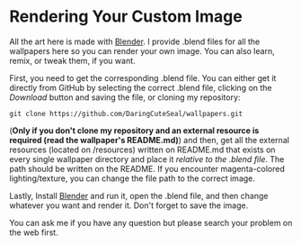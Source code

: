 # Rendering Your Custom Image

All the art here is made with [Blender](https://www.blender.org). I provide .blend files for all the wallpapers here so you can render your own image. You can also learn, remix, or tweak them, if you want.

First, you need to get the corresponding .blend file.  You can either get it directly from GitHub by selecting the correct .blend file, clicking on the *Download* button and saving the file, or cloning my repository:

```
git clone https://github.com/DaringCuteSeal/wallpapers.git
```

(**Only if you don't clone my repository and an external resource is required (read the wallpaper's README.md)**) and then, get all the external resources (located on /resources) written on README.md that exists on every single wallpaper directory and place it *relative to the .blend file*. The path should be written on the README. If you encounter magenta-colored lighting/texture, you can change the file path to the correct image.

Lastly, Install [Blender](https://www.blender.org) and run it, open the .blend file, and then change whatever you want and render it. Don't forget to save the image.

You can ask me if you have any question but please search your problem on the web first.
